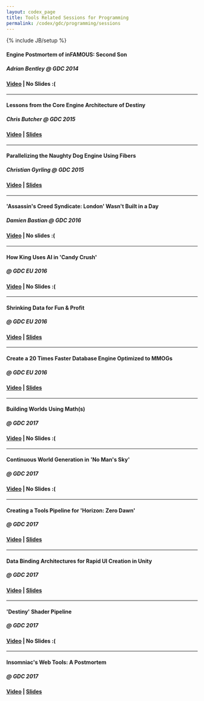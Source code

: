 ```yaml
---
layout: codex_page
title: Tools Related Sessions for Programming
permalink: /codex/gdc/programming/sessions
---
```

{% include JB/setup %}

#### Engine Postmortem of inFAMOUS: Second Son
##### Adrian Bentley @ GDC 2014
#### [Video](http://www.gdcvault.com/play/1020399/Engine-Postmortem-of-inFAMOUS-Second) | No Slides :(

------

#### Lessons from the Core Engine Architecture of Destiny
##### Chris Butcher @ GDC 2015
#### [Video](http://gdcvault.com/play/1022105/Lessons-from-the-Core-Engine) | [Slides](http://gdcvault.com/play/1022106/Lessons-from-the-Core-Engin)

------

#### Parallelizing the Naughty Dog Engine Using Fibers
##### Christian Gyrling @ GDC 2015
#### [Video](http://www.gdcvault.com/play/1022186/Parallelizing-the-Naughty-Dog-Engine) | [Slides](http://www.gdcvault.com/play/1022187/Parallelizing-the-Naughty-Dog-Engin)

------

#### 'Assassin's Creed Syndicate: London' Wasn't Built in a Day
##### Damien Bastian @ GDC 2016
#### [Video](http://www.gdcvault.com/play/1023305/-Assassin-s-Creed-Syndicate) | No slides :(

------

#### How King Uses AI in 'Candy Crush'
##### @ GDC EU 2016
#### [Video](http://www.gdcvault.com/play/1023858/How-King-Uses-AI-in) | No Slides :(

------

#### Shrinking Data for Fun & Profit
##### @ GDC EU 2016
#### [Video](http://www.gdcvault.com/play/1023763/Shrinking-Data-for-Fun) | [Slides](http://www.gdcvault.com/play/1023790/Shrinking-Data-for-Fun)

------

#### Create a 20 Times Faster Database Engine Optimized to MMOGs
##### @ GDC EU 2016
#### [Video](http://www.gdcvault.com/play/1023825/Create-a-20-Times-Faster) | [Slides](http://www.gdcvault.com/play/1023800/Create-a-20-Times-Faster)

------

#### Building Worlds Using Math(s)
##### @ GDC 2017
#### [Video](http://www.gdcvault.com/play/1024514/Building-Worlds-Using) | No Slides :(

------

#### Continuous World Generation in 'No Man's Sky'
##### @ GDC 2017
#### [Video](http://www.gdcvault.com/play/1024265/Continuous-World-Generation-in-No) | No Slides :(

------

#### Creating a Tools Pipeline for 'Horizon: Zero Dawn'
##### @ GDC 2017
#### [Video](http://www.gdcvault.com/play/1024124/Creating-a-Tools-Pipeline-for) | [Slides](http://www.gdcvault.com/play/1024685/Creating-a-Tools-Pipeline-for)

------

#### Data Binding Architectures for Rapid UI Creation in Unity
##### @ GDC 2017
#### [Video](http://www.gdcvault.com/play/1023978/Data-Binding-Architectures-for-Rapid) | [Slides](http://www.gdcvault.com/play/1024453/Data-Binding-Architectures-for-Rapid)

------

#### 'Destiny' Shader Pipeline
##### @ GDC 2017
#### [Video](http://www.gdcvault.com/play/1024231/-Destiny-Shader) | No Slides :(

------

#### Insomniac's Web Tools: A Postmortem
##### @ GDC 2017
#### [Video](http://www.gdcvault.com/play/1023961/Insomniac-s-Web-Tools-A) | [Slides](http://www.gdcvault.com/play/1024465/Insomniac-s-Web-Tools-A)